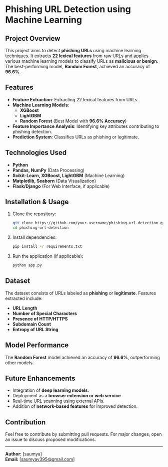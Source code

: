 # Phishing URL Detection using Machine Learning

## Project Overview
This project aims to detect **phishing URLs** using machine learning techniques. It extracts **22 lexical features** from raw URLs and applies various machine learning models to classify URLs as **malicious or benign**. The best-performing model, **Random Forest**, achieved an accuracy of **96.6%**.

## Features
- **Feature Extraction**: Extracting 22 lexical features from URLs.
- **Machine Learning Models**:
  - **XGBoost**
  - **LightGBM**
  - **Random Forest** (Best Model with **96.6% Accuracy**)
- **Feature Importance Analysis**: Identifying key attributes contributing to phishing detection.
- **Prediction System**: Classifies URLs as phishing or legitimate.

## Technologies Used
- **Python**
- **Pandas, NumPy** (Data Processing)
- **Scikit-Learn, XGBoost, LightGBM** (Machine Learning)
- **Matplotlib, Seaborn** (Data Visualization)
- **Flask/Django** (For Web Interface, if applicable)

## Installation & Usage
1. Clone the repository:
   ```sh
   git clone https://github.com/your-username/phishing-url-detection.git
   cd phishing-url-detection
   ```
2. Install dependencies:
   ```sh
   pip install -r requirements.txt
   ```
3. Run the application (if applicable):
   ```sh
   python app.py
   ```

## Dataset
The dataset consists of URLs labeled as **phishing** or **legitimate**. Features extracted include:
- **URL Length**
- **Number of Special Characters**
- **Presence of HTTP/HTTPS**
- **Subdomain Count**
- **Entropy of URL String**

## Model Performance
The **Random Forest** model achieved an accuracy of **96.6%**, outperforming other models.

## Future Enhancements
- Integration of **deep learning models**.
- Deployment as a **browser extension or web service**.
- Real-time URL scanning using external APIs.
- Addition of **network-based features** for improved detection.

## Contribution
Feel free to contribute by submitting pull requests. For major changes, open an issue to discuss proposed modifications.



---
**Author:** [saumya]  
**Email:** [saumyav395@gmail.com]


